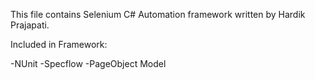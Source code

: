 This file contains Selenium C# Automation framework written by Hardik Prajapati.

Included in Framework:

-NUnit
-Specflow
-PageObject Model
